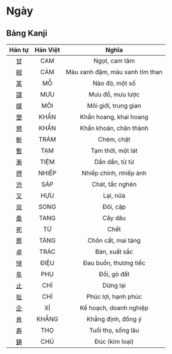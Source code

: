 <link href="styles.css" rel="stylesheet">

# Ngày

## Bảng Kanji

| Hán tự | Hán Việt | Nghĩa |
| :---: | :---: | :---: |
| [<span class="stroke-order">甘</span>](https://www.tiengnhatdongian.com/kanji/giai-nghia-kanji-%E7%94%98) | CAM | Ngọt, cam tâm |
| [<span class="stroke-order">紺</span>](https://www.tiengnhatdongian.com/kanji/giai-nghia-kanji-%E7%B4%BA) | CÁM | Màu xanh đậm, màu xanh tím than |
| [<span class="stroke-order">某</span>](https://www.tiengnhatdongian.com/kanji/giai-nghia-kanji-%E6%9F%90) | MỖ | Nào đó, một số |
| [<span class="stroke-order">謀</span>](https://www.tiengnhatdongian.com/kanji/giai-nghia-kanji-%E8%AC%80) | MƯU | Mưu đồ, mưu lược |
| [<span class="stroke-order">媒</span>](https://www.tiengnhatdongian.com/kanji/giai-nghia-kanji-%E5%AA%92) | MÔI | Môi giới, trung gian |
| [<span class="stroke-order">墾</span>](https://www.tiengnhatdongian.com/kanji/giai-nghia-kanji-%E5%A2%BE) | KHẨN | Khẩn hoang, khai hoang |
| [<span class="stroke-order">懇</span>](https://www.tiengnhatdongian.com/kanji/giai-nghia-kanji-%E6%87%87) | KHẨN | Khẩn khoản, chân thành |
| [<span class="stroke-order">斬</span>](https://www.tiengnhatdongian.com/kanji/giai-nghia-kanji-%E6%96%AC) | TRẢM | Chém, chặt |
| [<span class="stroke-order">暫</span>](https://www.tiengnhatdongian.com/kanji/giai-nghia-kanji-%E6%9A%AB) | TẠM | Tạm thời, một lát |
| [<span class="stroke-order">漸</span>](https://www.tiengnhatdongian.com/kanji/giai-nghia-kanji-%E6%BC%B8) | TIỆM | Dần dần, từ từ |
| [<span class="stroke-order">摂</span>](https://www.tiengnhatdongian.com/kanji/giai-nghia-kanji-%E6%91%82) | NHIẾP | Nhiếp chính, nhiếp ảnh |
| [<span class="stroke-order">渋</span>](https://www.tiengnhatdongian.com/kanji/giai-nghia-kanji-%E6%B8%8B) | SÁP | Chát, tắc nghẽn |
| [<span class="stroke-order">又</span>](https://www.tiengnhatdongian.com/kanji/giai-nghia-kanji-%E5%8F%88) | HỰU | Lại, nữa |
| [<span class="stroke-order">双</span>](https://www.tiengnhatdongian.com/kanji/giai-nghia-kanji-%E5%8F%8C) | SONG | Đôi, cặp |
| [<span class="stroke-order">桑</span>](https://www.tiengnhatdongian.com/kanji/giai-nghia-kanji-%E6%A1%91) | TANG | Cây dâu |
| [<span class="stroke-order">死</span>](https://www.tiengnhatdongian.com/kanji/giai-nghia-kanji-%E6%AD%BB) | TỬ | Chết |
| [<span class="stroke-order">葬</span>](https://www.tiengnhatdongian.com/kanji/giai-nghia-kanji-%E8%91%AC) | TÁNG | Chôn cất, mai táng |
| [<span class="stroke-order">卓</span>](https://www.tiengnhatdongian.com/kanji/giai-nghia-kanji-%E5%8D%93) | TRÁC | Bàn, xuất sắc |
| [<span class="stroke-order">悼</span>](https://www.tiengnhatdongian.com/kanji/giai-nghia-kanji-%E6%82%BC) | ĐIỆU | Đau buồn, thương tiếc |
| [<span class="stroke-order">阜</span>](https://www.tiengnhatdongian.com/kanji/giai-nghia-kanji-%E9%98%9C) | PHỤ | Đồi, gò đất |
| [<span class="stroke-order">止</span>](https://www.tiengnhatdongian.com/kanji/giai-nghia-kanji-%E6%AD%A2) | CHỈ | Dừng lại |
| [<span class="stroke-order">祉</span>](https://www.tiengnhatdongian.com/kanji/giai-nghia-kanji-%E7%A5%89) | CHỈ | Phúc lợi, hạnh phúc |
| [<span class="stroke-order">企</span>](https://www.tiengnhatdongian.com/kanji/giai-nghia-kanji-%E4%BC%81) | XÍ | Kế hoạch, doanh nghiệp |
| [<span class="stroke-order">肯</span>](https://www.tiengnhatdongian.com/kanji/giai-nghia-kanji-%E8%82%AF) | KHẲNG | Khẳng định, đồng ý |
| [<span class="stroke-order">寿</span>](https://www.tiengnhatdongian.com/kanji/giai-nghia-kanji-%E5%AF%BF) | THỌ | Tuổi thọ, sống lâu |
| [<span class="stroke-order">鋳</span>](https://www.tiengnhatdongian.com/kanji/giai-nghia-kanji-%E9%8B%B3) | CHÚ | Đúc (kim loại) |

